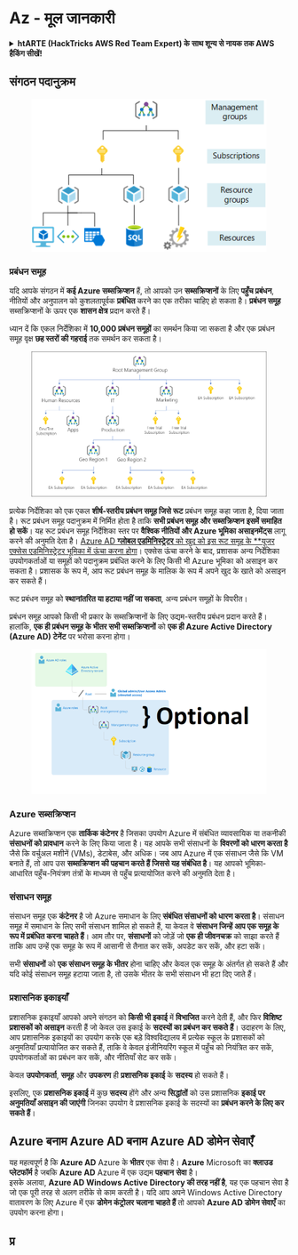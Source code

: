 # Az - मूल जानकारी

<details>

<summary><strong>htARTE (HackTricks AWS Red Team Expert) के साथ शून्य से नायक तक AWS हैकिंग सीखें</strong></a><strong>!</strong></summary>

HackTricks का समर्थन करने के अन्य तरीके:

* यदि आप अपनी **कंपनी का विज्ञापन HackTricks में देखना चाहते हैं** या **HackTricks को PDF में डाउनलोड करना चाहते हैं** तो [**सब्सक्रिप्शन प्लान्स**](https://github.com/sponsors/carlospolop) देखें!
* [**आधिकारिक PEASS & HackTricks स्वैग**](https://peass.creator-spring.com) प्राप्त करें
* [**The PEASS Family**](https://opensea.io/collection/the-peass-family) की खोज करें, हमारे विशेष [**NFTs**](https://opensea.io/collection/the-peass-family) का संग्रह
* 💬 [**Discord समूह**](https://discord.gg/hRep4RUj7f) में **शामिल हों** या [**telegram समूह**](https://t.me/peass) या **Twitter** 🐦 पर मुझे **फॉलो** करें [**@carlospolopm**](https://twitter.com/carlospolopm)**.**
* **HackTricks** के [**github repos**](https://github.com/carlospolop/hacktricks) और [**HackTricks Cloud**](https://github.com/carlospolop/hacktricks-cloud) में PRs सबमिट करके अपनी हैकिंग ट्रिक्स साझा करें।

</details>

## संगठन पदानुक्रम

<figure><img src="../../.gitbook/assets/image (62).png" alt=""><figcaption></figcaption></figure>

### प्रबंधन समूह

यदि आपके संगठन में **कई Azure सब्सक्रिप्शन** हैं, तो आपको उन **सब्सक्रिप्शनों** के लिए **पहुँच प्रबंधन**, नीतियों और अनुपालन को कुशलतापूर्वक **प्रबंधित** करने का एक तरीका चाहिए हो सकता है। **प्रबंधन समूह** सब्सक्रिप्शनों के ऊपर एक **शासन क्षेत्र** प्रदान करते हैं।

ध्यान दें कि एकल निर्देशिका में **10,000 प्रबंधन समूहों** का समर्थन किया जा सकता है और एक प्रबंधन समूह वृक्ष **छह स्तरों की गहराई** तक समर्थन कर सकता है।

<figure><img src="../../.gitbook/assets/image (76).png" alt=""><figcaption></figcaption></figure>

प्रत्येक निर्देशिका को एक एकल **शीर्ष-स्तरीय प्रबंधन समूह जिसे रूट** प्रबंधन समूह कहा जाता है, दिया जाता है। रूट प्रबंधन समूह पदानुक्रम में निर्मित होता है ताकि **सभी प्रबंधन समूह और सब्सक्रिप्शन इसमें समाहित हो सकें**। यह रूट प्रबंधन समूह निर्देशिका स्तर पर **वैश्विक नीतियों और Azure भूमिका असाइनमेंट्स** लागू करने की अनुमति देता है। [Azure AD **ग्लोबल एडमिनिस्ट्रेटर** को खुद को इस रूट समूह के **यूजर एक्सेस एडमिनिस्ट्रेटर भूमिका में ऊंचा करना होगा](https://learn.microsoft.com/en-us/azure/role-based-access-control/elevate-access-global-admin)। एक्सेस ऊंचा करने के बाद, प्रशासक अन्य निर्देशिका उपयोगकर्ताओं या समूहों को पदानुक्रम प्रबंधित करने के लिए किसी भी Azure भूमिका को असाइन कर सकता है। प्रशासक के रूप में, आप रूट प्रबंधन समूह के मालिक के रूप में अपने खुद के खाते को असाइन कर सकते हैं।

रूट प्रबंधन समूह को **स्थानांतरित या हटाया नहीं जा सकता**, अन्य प्रबंधन समूहों के विपरीत।

प्रबंधन समूह आपको किसी भी प्रकार के सब्सक्रिप्शनों के लिए उद्यम-स्तरीय प्रबंधन प्रदान करते हैं। हालांकि, **एक ही प्रबंधन समूह के भीतर सभी सब्सक्रिप्शनों** को **एक ही Azure Active Directory (Azure AD) टेनेंट** पर भरोसा करना होगा।

<figure><img src="../../.gitbook/assets/image (1) (1) (3) (1).png" alt=""><figcaption></figcaption></figure>

### Azure सब्सक्रिप्शन

Azure सब्सक्रिप्शन एक **तार्किक कंटेनर** है जिसका उपयोग Azure में संबंधित व्यावसायिक या तकनीकी **संसाधनों को प्रावधान** करने के लिए किया जाता है। यह आपके सभी संसाधनों के **विवरणों को धारण करता है** जैसे कि वर्चुअल मशीनें (VMs), डेटाबेस, और अधिक। जब आप Azure में एक संसाधन जैसे कि VM बनाते हैं, तो आप उस **सब्सक्रिप्शन की पहचान करते हैं जिससे यह संबंधित है**। यह आपको भूमिका-आधारित पहुँच-नियंत्रण तंत्रों के माध्यम से पहुँच प्रत्यायोजित करने की अनुमति देता है।

### संसाधन समूह

संसाधन समूह एक **कंटेनर** है जो Azure समाधान के लिए **संबंधित संसाधनों को धारण करता है**। संसाधन समूह में समाधान के लिए सभी संसाधन शामिल हो सकते हैं, या केवल वे **संसाधन जिन्हें आप एक समूह के रूप में प्रबंधित करना चाहते हैं**। आम तौर पर, **संसाधनों** को जोड़ें जो **एक ही जीवनचक्र** को साझा करते हैं ताकि आप उन्हें एक समूह के रूप में आसानी से तैनात कर सकें, अपडेट कर सकें, और हटा सकें।

सभी **संसाधनों** को **एक संसाधन समूह के भीतर** होना चाहिए और केवल एक समूह के अंतर्गत हो सकते हैं और यदि कोई संसाधन समूह हटाया जाता है, तो उसके भीतर के सभी संसाधन भी हटा दिए जाते हैं।

### प्रशासनिक इकाइयाँ

प्रशासनिक इकाइयाँ आपको अपने संगठन को **किसी भी इकाई** में **विभाजित** करने देती हैं, और फिर **विशिष्ट प्रशासकों को असाइन** करती हैं जो केवल उस इकाई के **सदस्यों का प्रबंधन कर सकते हैं**। उदाहरण के लिए, आप प्रशासनिक इकाइयों का उपयोग करके एक बड़े विश्वविद्यालय में प्रत्येक स्कूल के प्रशासकों को अनुमतियाँ प्रत्यायोजित कर सकते हैं, ताकि वे केवल इंजीनियरिंग स्कूल में पहुँच को नियंत्रित कर सकें, उपयोगकर्ताओं का प्रबंधन कर सकें, और नीतियाँ सेट कर सकें।

केवल **उपयोगकर्ता**, **समूह** और **उपकरण** ही **प्रशासनिक इकाई** के **सदस्य** हो सकते हैं।

इसलिए, एक **प्रशासनिक इकाई** में कुछ **सदस्य** होंगे और अन्य **सिद्धांतों** को उस प्रशासनिक **इकाई पर अनुमतियाँ असाइन की जाएंगी** जिनका उपयोग वे प्रशासनिक इकाई के सदस्यों का **प्रबंधन करने के लिए कर सकते हैं**।

## Azure बनाम Azure AD बनाम Azure AD डोमेन सेवाएँ

यह महत्वपूर्ण है कि **Azure AD** Azure के **भीतर** एक सेवा है। **Azure** Microsoft का **क्लाउड प्लेटफॉर्म** है जबकि **Azure AD** Azure में एक उद्यम **पहचान** **सेवा** है।\
इसके अलावा, **Azure AD Windows Active Directory की तरह नहीं है**, यह एक पहचान सेवा है जो एक पूरी तरह से अलग तरीके से काम करती है। यदि आप अपने Windows Active Directory वातावरण के लिए Azure में एक **डोमेन कंट्रोलर चलाना चाहते हैं** तो आपको **Azure AD डोमेन सेवाएँ** का उपयोग करना होगा।

## प्र
